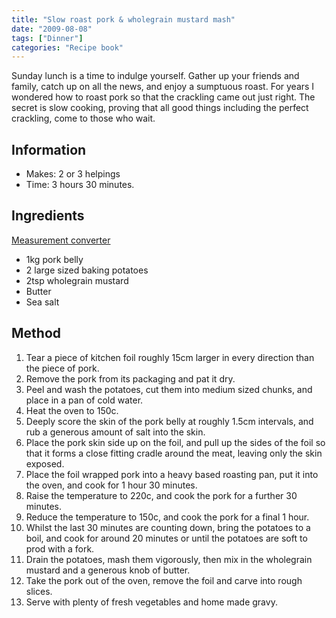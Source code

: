 ```yaml
---
title: "Slow roast pork & wholegrain mustard mash"
date: "2009-08-08"
tags: ["Dinner"]
categories: "Recipe book"
---
```


Sunday lunch is a time to indulge yourself. Gather up your friends and family, catch up on all the news, and enjoy a sumptuous roast. For years I wondered how to roast pork so that the crackling came out just right. The secret is slow cooking, proving that all good things including the perfect crackling, come to those who wait.

## Information

* Makes: 2 or 3 helpings
* Time: 3 hours 30 minutes.

## Ingredients

[Measurement converter](https://www.unitconverters.net/)

* 1kg pork belly
* 2 large sized baking potatoes
* 2tsp wholegrain mustard
* Butter
* Sea salt

## Method

1. Tear a piece of kitchen foil roughly 15cm larger in every direction than the piece of pork.
2. Remove the pork from its packaging and pat it dry.
3. Peel and wash the potatoes, cut them into medium sized chunks, and place in a pan of cold water.
4. Heat the oven to 150c.
5. Deeply score the skin of the pork belly at roughly 1.5cm intervals, and rub a generous amount of salt into the skin.
6. Place the pork skin side up on the foil, and pull up the sides of the foil so that it forms a close fitting cradle around the meat, leaving only the skin exposed.
7. Place the foil wrapped pork into a heavy based roasting pan, put it into the oven, and cook for 1 hour 30 minutes.
8. Raise the temperature to 220c, and cook the pork for a further 30 minutes.
9. Reduce the temperature to 150c, and cook the pork for a final 1 hour.
10. Whilst the last 30 minutes are counting down, bring the potatoes to a boil, and cook for around 20 minutes or until the potatoes are soft to prod with a fork.
11. Drain the potatoes, mash them vigorously, then mix in the wholegrain mustard and a generous knob of butter.
12. Take the pork out of the oven, remove the foil and carve into rough slices.
13. Serve with plenty of fresh vegetables and home made gravy.